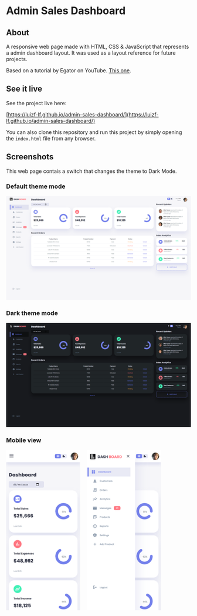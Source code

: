 # Admin Sales Dashboard

## About

A responsive web page made with HTML, CSS & JavaScript that represents a admin dashboard layout. It was used as a layout reference for future projects.

Based on a tutorial by Egator on YouTube. [This one](https://www.youtube.com/watch?v=BOF79TAIkYQ).

## See it live

See the project live here:

[https://luizf-lf.github.io/admin-sales-dashboard/](https://luizf-lf.github.io/admin-sales-dashboard/)

You can also clone this repository and run this project by simply opening the `index.html` file from any browser.

## Screenshots

This web page contais a switch that changes the theme to Dark Mode.

### Default theme mode

![Default Theme](./docs/resources/images/sc1.png)

### Dark theme mode

![Dark Theme](./docs/resources/images/sc2_dark.png)

### Mobile view

<img src="./docs/resources/images/sc4_mobile.png" style="max-width: 40%; margin-right: 1rem">
<img src="./docs/resources/images/sc3_mobile.png" style="max-width: 40%">
